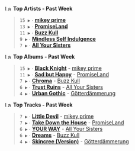 <!--START_LASTFM_ARTISTS:{"period": "7day", "rows": 5}-->
<a href="https://last.fm" target="_blank"><img src="https://user-images.githubusercontent.com/17434202/215290617-e793598d-d7c9-428f-9975-156db1ba89cc.svg" alt="Last.fm Logo" width="18" height="13"/></a> **Top Artists - Past Week**

> `15 ▶️` ∙ **[mikey prime](https://www.last.fm/music/mikey+prime)**<br/>
> `13 ▶️` ∙ **[PromiseLand](https://www.last.fm/music/PromiseLand)**<br/>
> `11 ▶️` ∙ **[Buzz Kull](https://www.last.fm/music/Buzz+Kull)**<br/>
> `9 ▶️` ∙ **[Mindless Self Indulgence](https://www.last.fm/music/Mindless+Self+Indulgence)**<br/>
> `7 ▶️` ∙ **[All Your Sisters](https://www.last.fm/music/All+Your+Sisters)**<br/>
<!--END_LASTFM_ARTISTS-->

<!--START_LASTFM_ALBUMS:{"period": "7day", "rows": 5}-->
<a href="https://last.fm" target="_blank"><img src="https://user-images.githubusercontent.com/17434202/215290617-e793598d-d7c9-428f-9975-156db1ba89cc.svg" alt="Last.fm Logo" width="18" height="13"/></a> **Top Albums - Past Week**

> `15 ▶️` ∙ **[Black Knight](https://www.last.fm/music/mikey+prime/Black+Knight)** - [mikey prime](https://www.last.fm/music/mikey+prime)<br/>
> `11 ▶️` ∙ **[Sad but Happy](https://www.last.fm/music/PromiseLand/Sad+but+Happy)** - [PromiseLand](https://www.last.fm/music/PromiseLand)<br/>
> `7 ▶️` ∙ **[Chroma](https://www.last.fm/music/Buzz+Kull/Chroma)** - [Buzz Kull](https://www.last.fm/music/Buzz+Kull)<br/>
> `6 ▶️` ∙ **[Trust Ruins](https://www.last.fm/music/All+Your+Sisters/Trust+Ruins)** - [All Your Sisters](https://www.last.fm/music/All+Your+Sisters)<br/>
> `4 ▶️` ∙ **[Urban Gothic](https://www.last.fm/music/G%C3%B6tterd%C3%A4mmerung/Urban+Gothic)** - [Götterdämmerung](https://www.last.fm/music/G%C3%B6tterd%C3%A4mmerung)<br/>
<!--END_LASTFM_ALBUMS-->

<!--START_LASTFM_TRACKS:{"period": "7day", "rows": 5}-->
<a href="https://last.fm" target="_blank"><img src="https://user-images.githubusercontent.com/17434202/215290617-e793598d-d7c9-428f-9975-156db1ba89cc.svg" alt="Last.fm Logo" width="18" height="13"/></a> **Top Tracks - Past Week**

> `7 ▶️` ∙ **[Little Devil](https://www.last.fm/music/mikey+prime/_/Little+Devil)** - [mikey prime](https://www.last.fm/music/mikey+prime)<br/>
> `7 ▶️` ∙ **[Take Down the House](https://www.last.fm/music/PromiseLand/_/Take+Down+the+House)** - [PromiseLand](https://www.last.fm/music/PromiseLand)<br/>
> `6 ▶️` ∙ **[YOUR WAY](https://www.last.fm/music/All+Your+Sisters/_/YOUR+WAY)** - [All Your Sisters](https://www.last.fm/music/All+Your+Sisters)<br/>
> `6 ▶️` ∙ **[Dreams](https://www.last.fm/music/Buzz+Kull/_/Dreams)** - [Buzz Kull](https://www.last.fm/music/Buzz+Kull)<br/>
> `4 ▶️` ∙ **[Skincree (Version)](https://www.last.fm/music/G%C3%B6tterd%C3%A4mmerung/_/Skincree+(Version))** - [Götterdämmerung](https://www.last.fm/music/G%C3%B6tterd%C3%A4mmerung)<br/>
<!--END_LASTFM_TRACKS-->